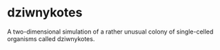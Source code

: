 # dziwnykotes
A two-dimensional simulation of a rather unusual colony of single-celled organisms called dziwnykotes.
